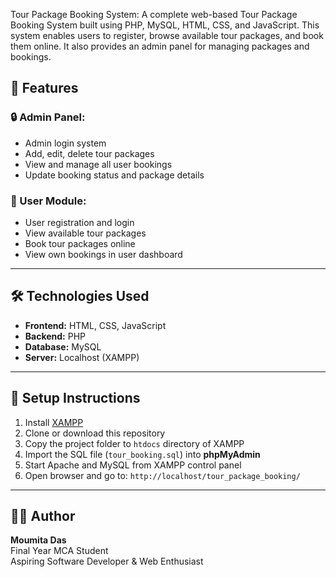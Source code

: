 Tour Package Booking System:
A complete web-based Tour Package Booking System built using PHP, MySQL, HTML, CSS, and JavaScript.
This system enables users to register, browse available tour packages, and book them online. It also provides an admin panel for managing packages and bookings.
## 🚀 Features

### 🔒 Admin Panel:
- Admin login system
- Add, edit, delete tour packages
- View and manage all user bookings
- Update booking status and package details

### 👤 User Module:
- User registration and login
- View available tour packages
- Book tour packages online
- View own bookings in user dashboard

---

## 🛠️ Technologies Used

- **Frontend:** HTML, CSS, JavaScript
- **Backend:** PHP
- **Database:** MySQL
- **Server:** Localhost (XAMPP)

---

## 📁 Setup Instructions

1. Install [XAMPP](https://www.apachefriends.org/index.html)
2. Clone or download this repository
3. Copy the project folder to `htdocs` directory of XAMPP
4. Import the SQL file (`tour_booking.sql`) into **phpMyAdmin**
5. Start Apache and MySQL from XAMPP control panel
6. Open browser and go to: `http://localhost/tour_package_booking/`

---

## 🧑‍💻 Author

**Moumita Das**  
Final Year MCA Student  
Aspiring Software Developer & Web Enthusiast  
